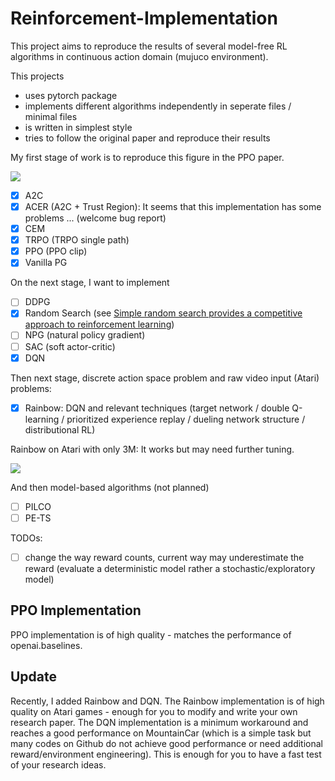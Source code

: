 # Reinforcement-Implementation

This project aims to reproduce the results of several model-free RL algorithms in continuous action domain (mujuco environment).

This projects
* uses pytorch package
* implements different algorithms independently in seperate files / minimal files
* is written in simplest style
* tries to follow the original paper and reproduce their results

My first stage of work is to reproduce this figure in the PPO paper.

![](docs/ppo_experiments.png)

- [x] A2C
- [x] ACER (A2C + Trust Region): It seems that this implementation has some problems ... (welcome bug report) 
- [X] CEM
- [x] TRPO (TRPO single path)
- [x] PPO (PPO clip)
- [x] Vanilla PG

On the next stage, I want to implement

- [ ] DDPG
- [X] Random Search (see [Simple random search provides a competitive approach to reinforcement learning](https://arxiv.org/pdf/1803.07055.pdf))
- [ ] NPG (natural policy gradient)
- [ ] SAC (soft actor-critic)
- [X] DQN 

Then next stage, discrete action space problem and raw video input (Atari) problems:

- [X] Rainbow: DQN and relevant techniques (target network / double Q-learning / prioritized experience replay / dueling network structure / distributional RL)

Rainbow on Atari with only 3M: It works but may need further tuning.

![](docs/ppo_experiments.png)

And then model-based algorithms (not planned)

- [ ] PILCO
- [ ] PE-TS

TODOs:
- [ ] change the way reward counts, current way may underestimate the reward (evaluate a deterministic model rather a stochastic/exploratory model)

## PPO Implementation

PPO implementation is of high quality - matches the performance of openai.baselines. 

## Update

Recently, I added Rainbow and DQN. The Rainbow implementation is of high quality on Atari games - enough for you to modify and write your own research paper. The DQN implementation is a minimum workaround and reaches a good performance on MountainCar (which is a simple task but many codes on Github do not achieve good performance or need additional reward/environment engineering). This is enough for you to have a fast test of your research ideas.
